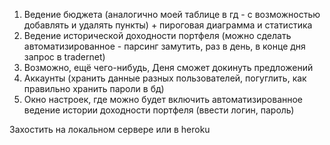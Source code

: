 1. Ведение бюджета (аналогично моей таблице в гд - с возможностью добавлять и удалять пункты) + пироговая диаграмма и статистика
2. Ведение исторической доходности портфеля (можно сделать автоматизированное - парсинг замутить, раз в день, в конце дня запрос в tradernet)
3. Возможно, ещё чего-нибудь, Деня сможет докинуть предложений
4. Аккаунты (хранить данные разных пользователей, погуглить, как правильно хранить пароли в бд)
5. Окно настроек, где можно будет включить автоматизированное ведение истории доходности портфеля (ввести логин, пароль)

Захостить на локальном сервере или в heroku